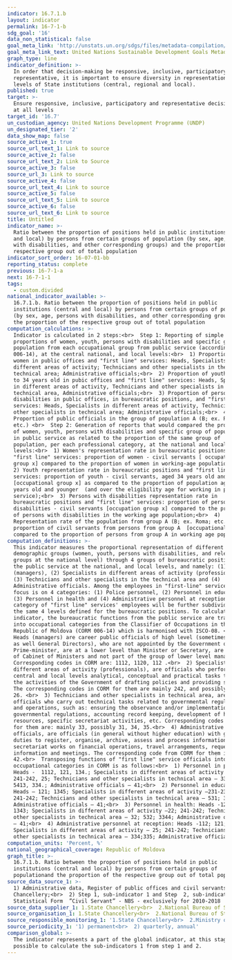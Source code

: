 ```yaml
---
indicator: 16.7.1.b
layout: indicator
permalink: 16-7-1-b
sdg_goal: '16'
data_non_statistical: false
goal_meta_link: 'http://unstats.un.org/sdgs/files/metadata-compilation/Metadata-Goal-16.pdf'
goal_meta_link_text: United Nations Sustainable Development Goals Metadata (PDF 4.0 MB)
graph_type: line
indicator_definition: >-
  In order that decision-making be responsive, inclusive, participatory and
  representative, it is important to ensure diversity in representation at all
  levels of State institutions (central, regional and local).
published: true
target: >-
  Ensure responsive, inclusive, participatory and representative decision-making
  at all levels
target_id: '16.7'
un_custodian_agency: United Nations Development Programme (UNDP)
un_designated_tier: '2'
data_show_map: false
source_active_1: true
source_url_text_1: Link to source
source_active_2: false
source_url_text_2: Link to Source
source_active_3: false
source_url_3: Link to source
source_active_4: false
source_url_text_4: Link to source
source_active_5: false
source_url_text_5: Link to source
source_active_6: false
source_url_text_6: Link to source
title: Untitled
indicator_name: >-
  Ratio between the proportion of positions held in public institutions (central
  and local) by persons from certain groups of population (by sex, age, persons
  with disabilities, and other corresponding groups) and the proportion of the
  respective group out of total population
indicator_sort_order: 16-07-01-bb
reporting_status: complete
previous: 16-7-1-a
next: 16-7-1-1
tags:
  - custom.divided
national_indicator_available: >-
  16.7.1.b. Ratio between the proportion of positions held in public
  institutions (central and local) by persons from certain groups of population
  (by sex, age, persons with disabilities, and other corresponding groups) and
  the proportion of the respective group out of total population
computation_calculations: >-
  Indicator is calculated in 2 steps:<br>  Step 1: Reporting of simple
  proportions of women, youth, persons with disabilities and specific groups of
  population from each occupational group from public service (according to CORM
  006-14), at the central national, and local levels:<br>  1) Proportion of
  women in public offices and "first line" services: Heads, Specialists in
  different areas of activity; Technicians and other specialists in the
  technical area; Administrative officials;<br>  2) Proportion of youth aged up
  to 34 years old in pubic offices and "first line" services: Heads, Specialists
  in different areas of activity, Technicians and other specialists in the
  technical area, Administrative officials;<br>  3) Proportion of persons with
  disabilities in public offices, in bureaucratic positions, and "first line"
  services: Heads, Specialists in different areas of activity, Technicians and
  other specialists in technical area; Administrative officials;<br>  4)
  Proportion of public officials in the group of population A (B; ex. Roma,
  etc.) <br>  Step 2: Generation of reports that would compared the proportion
  of women, youth, persons with disabilities and specific group of population,
  in public service as related to the proportion of the same group of
  population, per each professional category, at the national and local
  levels:<br>  1) Women's representation rate in bureaucratic positions and
  "first line" services: proportion of women - civil servants [ occupational
  group x] compared to the proportion of women in working-age population;<br> 
  2) Youth representation rate in bureaucratic positions and "first line"
  services: proportion of youth - civil servants, aged 34 years old and younger
  [occupational group x] as compared to the proportion of population aged 34
  years old and younger  (and over the eligibility age for working in public
  service);<br>  3) Persons with disabilities representation rate in
  bureaucratic positions and "first line" services: proportion of persons with
  disabilities - civil servants [occupation group x] compared to the proportion
  of persons with disabilities in the working age population;<br>  4)
  Representation rate of the population from group A (B; ex. Roma; etc.):
  proportion of civil servants from persons from group A  [occupational group x]
  compared to the proportion of persons from group A in working age population;
computation_definitions: >-
  This indicator measures the proportional representation of different
  demographic groups (women, youth, persons with disabilities, and relevant
  groups at the national level) through 4 groups of bureaucratic positions in
  the public service at the national, and local levels, and namely: (1) Heads
  (managers), (2) Specialists in different areas of activity (professionals),
  (3) Technicians and other specialists in the technical area and (4)
  Administrative officials. Among the employees in "first-line" services the
  focus is on 4 categories: (1) Police personnel, (2) Personnel in education,
  (3) Personnel in health and (4) Administrative personnel at reception. Every
  category of "first line" services' employees will be further subdivided, using
  the same 4 levels defined for the bureaucratic positions. To calculate the
  indicator, the bureaucratic functions from the public service are transposed
  into occupational categories from the Classifier of Occupations in the
  Republic of Moldova (CORM 006-14) which is harmonised with ISCO-08. <br>  1)
  Heads (managers) are career public officials of high level (sometimes called
  as well General Directors), who are not appointed by the Government or
  Prime-minister, are at a lower level than Minister or Secretary, are not part
  of Cabinet of Ministers and not part of the group of lower level managers.
  Corresponding codes in CORM are: 1112, 1120, 112 .<br>  2) Specialists in
  different areas of activity (professionals), are officials who perform at
  central and local levels analytical, conceptual and practical tasks to support
  the activities of the Government of drafting policies and providing services.
  The corresponding codes in CORM for them are mainly 242, and possibly 21, 25,
  26. <br>  3) Technicians and other specialists in technical area, are
  officials who carry out technical tasks related to governmental regulations
  and operations, such as: ensuring the observance and/or implementation of
  governmental regulations, accounting record keeping, development of human
  resources, specific secretariat activities, etc. Corresponding codes in CORM
  for them are: mainly 33, possibly 31, 34, 35.<br>  4) Administrative
  officials, are officials (in general without higher education) with general
  duties to register, organise, archive, assess and process information, perform
  secretariat works on financial operations, travel arrangements, requests of
  information and meetings. The corresponding code from CORM for them is:
  42.<br>  Transposing functions of "first line" service officials into
  occupational categories in CORM is as follows:<br>  1) Personnel in police: 
  Heads -  1112, 121, 134.; Specialists in different areas of activity –
  241-242, 25; Technicians and other specialists in technical area – 3355, 5412,
  5413, 334.; Administrative officials – 41;<br>  2) Personnel in education:
  Heads – 121; 1345; Specialists in different areas of activity –231-235;
  241-242; Technicians and other specialists in technical area – 531; 334;.
  Administrative officials – 41;<br>  3) Personnel in health: Heads -121; 1342;
  1343; Specialists in different areas of activity –22; 241-242; Technicians and
  other specialists in technical area – 32; 532; 3344; Administrative officials
  – 41;<br>  4) Administrative personnel at reception: Heads -112; 121;
  Specialists in different areas of activity – 25; 241-242; Technicians and
  other specialists in technical area – 334;335; Administrative officials – 41;
computation_units: 'Percent, %'
national_geographical_coverage: Republic of Moldova
graph_title: >-
  16.7.1.b. Ratio between the proportion of positions held in public
  institutions (central and local) by persons from certain groups of
  populationand the proportion of the respective group out of total population
source_data_source_1: >-
  1) Administrative data, Register of public offices and civil servants - State
  Chancellery;<br>  2) Step 1, sub-indicator 1 and Step  2, sub-indicator 1-
  Statistical Form  ”Civil Servant” - NBS - exclusively for 2010-2018
source_data_supplier_1: 1.State Chancellery<br>  2.National Bureau of Statistics
source_organisation_1: 1.State Chancellery<br>  2.National Bureau of Statistics
source_responsible_monitoring_1: '1.State Chancellery<br>  2.Ministry of Health, Labour and Social Protection'
source_periodicity_1: '1) permanent<br>  2) quarterly, annual'
comparison_global: >-
  The indicator represents a part of the global indicator, at this stage it is
  possible to calculate the sub-indicators 1 from step 1 and 2.
---
```

